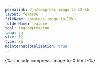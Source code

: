 ```yaml
---
permalink: /ja/compress-image-to-12-kb
layout: feature
fileName: compress-image-to-12kb
folderName: feature
tool: imgcompression
lang: ja
size: 12
type: kb
nointernationalization: true
---
```

{%- include compress-image-to-X.html -%}       
